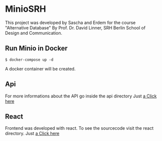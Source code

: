 # MinioSRH

This project was developed by Sascha and Erdem for the course "Alternative Database" By Prof. Dr. David Linner, SRH Berlin School of Design and Communication.

## Run Minio in Docker

```
$ docker-compose up -d
```

A docker container will be created.


## Api

For more informations about the API go inside the api directory
Just [a Click here](api/)

## React

Frontend was developed with react. To see the sourcecode visit the react directory.
Just [a Click here](react/)

